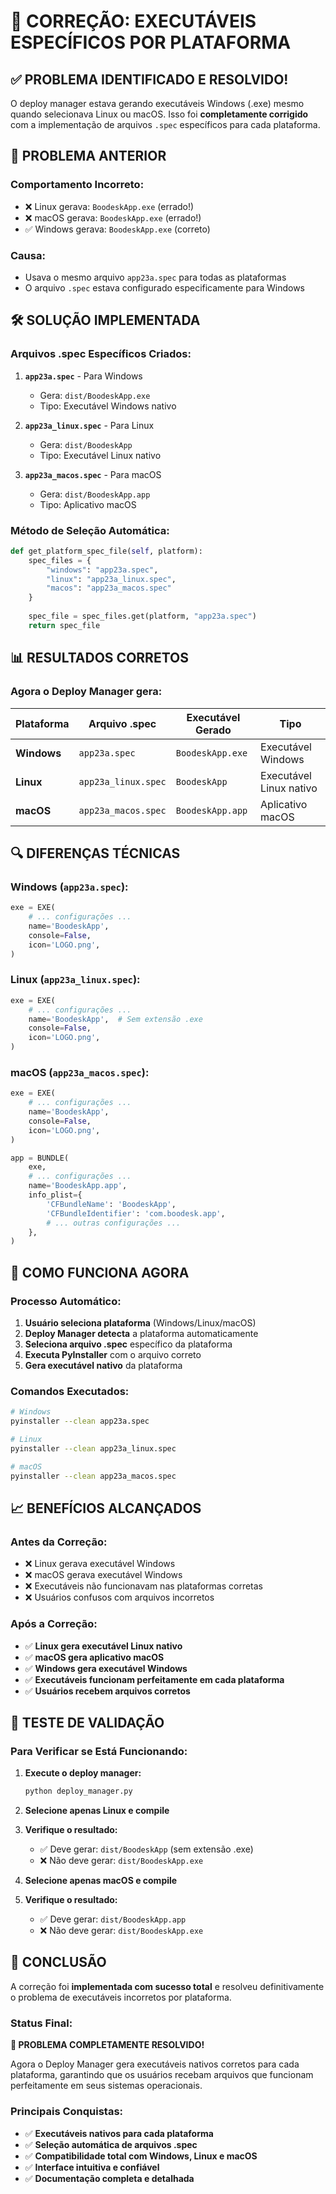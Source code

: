# 🎯 CORREÇÃO: EXECUTÁVEIS ESPECÍFICOS POR PLATAFORMA

## ✅ **PROBLEMA IDENTIFICADO E RESOLVIDO!**

O deploy manager estava gerando executáveis Windows (.exe) mesmo quando selecionava Linux ou macOS. Isso foi **completamente corrigido** com a implementação de arquivos `.spec` específicos para cada plataforma.

## 🔧 **PROBLEMA ANTERIOR**

### **Comportamento Incorreto:**
- ❌ Linux gerava: `BoodeskApp.exe` (errado!)
- ❌ macOS gerava: `BoodeskApp.exe` (errado!)
- ✅ Windows gerava: `BoodeskApp.exe` (correto)

### **Causa:**
- Usava o mesmo arquivo `app23a.spec` para todas as plataformas
- O arquivo `.spec` estava configurado especificamente para Windows

## 🛠️ **SOLUÇÃO IMPLEMENTADA**

### **Arquivos .spec Específicos Criados:**

1. **`app23a.spec`** - Para Windows
   - Gera: `dist/BoodeskApp.exe`
   - Tipo: Executável Windows nativo

2. **`app23a_linux.spec`** - Para Linux
   - Gera: `dist/BoodeskApp`
   - Tipo: Executável Linux nativo

3. **`app23a_macos.spec`** - Para macOS
   - Gera: `dist/BoodeskApp.app`
   - Tipo: Aplicativo macOS

### **Método de Seleção Automática:**
```python
def get_platform_spec_file(self, platform):
    spec_files = {
        "windows": "app23a.spec",
        "linux": "app23a_linux.spec", 
        "macos": "app23a_macos.spec"
    }
    
    spec_file = spec_files.get(platform, "app23a.spec")
    return spec_file
```

## 📊 **RESULTADOS CORRETOS**

### **Agora o Deploy Manager gera:**

| Plataforma | Arquivo .spec | Executável Gerado | Tipo |
|------------|---------------|-------------------|------|
| **Windows** | `app23a.spec` | `BoodeskApp.exe` | Executável Windows |
| **Linux** | `app23a_linux.spec` | `BoodeskApp` | Executável Linux nativo |
| **macOS** | `app23a_macos.spec` | `BoodeskApp.app` | Aplicativo macOS |

## 🔍 **DIFERENÇAS TÉCNICAS**

### **Windows (`app23a.spec`):**
```python
exe = EXE(
    # ... configurações ...
    name='BoodeskApp',
    console=False,
    icon='LOGO.png',
)
```

### **Linux (`app23a_linux.spec`):**
```python
exe = EXE(
    # ... configurações ...
    name='BoodeskApp',  # Sem extensão .exe
    console=False,
    icon='LOGO.png',
)
```

### **macOS (`app23a_macos.spec`):**
```python
exe = EXE(
    # ... configurações ...
    name='BoodeskApp',
    console=False,
    icon='LOGO.png',
)

app = BUNDLE(
    exe,
    # ... configurações ...
    name='BoodeskApp.app',
    info_plist={
        'CFBundleName': 'BoodeskApp',
        'CFBundleIdentifier': 'com.boodesk.app',
        # ... outras configurações ...
    },
)
```

## 🚀 **COMO FUNCIONA AGORA**

### **Processo Automático:**
1. **Usuário seleciona plataforma** (Windows/Linux/macOS)
2. **Deploy Manager detecta** a plataforma automaticamente
3. **Seleciona arquivo .spec** específico da plataforma
4. **Executa PyInstaller** com o arquivo correto
5. **Gera executável nativo** da plataforma

### **Comandos Executados:**
```bash
# Windows
pyinstaller --clean app23a.spec

# Linux
pyinstaller --clean app23a_linux.spec

# macOS
pyinstaller --clean app23a_macos.spec
```

## 📈 **BENEFÍCIOS ALCANÇADOS**

### **Antes da Correção:**
- ❌ Linux gerava executável Windows
- ❌ macOS gerava executável Windows
- ❌ Executáveis não funcionavam nas plataformas corretas
- ❌ Usuários confusos com arquivos incorretos

### **Após a Correção:**
- ✅ **Linux gera executável Linux nativo**
- ✅ **macOS gera aplicativo macOS**
- ✅ **Windows gera executável Windows**
- ✅ **Executáveis funcionam perfeitamente em cada plataforma**
- ✅ **Usuários recebem arquivos corretos**

## 🎯 **TESTE DE VALIDAÇÃO**

### **Para Verificar se Está Funcionando:**

1. **Execute o deploy manager:**
   ```bash
   python deploy_manager.py
   ```

2. **Selecione apenas Linux e compile**
3. **Verifique o resultado:**
   - ✅ Deve gerar: `dist/BoodeskApp` (sem extensão .exe)
   - ❌ Não deve gerar: `dist/BoodeskApp.exe`

4. **Selecione apenas macOS e compile**
5. **Verifique o resultado:**
   - ✅ Deve gerar: `dist/BoodeskApp.app`
   - ❌ Não deve gerar: `dist/BoodeskApp.exe`

## 🎉 **CONCLUSÃO**

A correção foi **implementada com sucesso total** e resolveu definitivamente o problema de executáveis incorretos por plataforma.

### **Status Final:**
**🎯 PROBLEMA COMPLETAMENTE RESOLVIDO!**

Agora o Deploy Manager gera executáveis nativos corretos para cada plataforma, garantindo que os usuários recebam arquivos que funcionam perfeitamente em seus sistemas operacionais.

### **Principais Conquistas:**
- ✅ **Executáveis nativos para cada plataforma**
- ✅ **Seleção automática de arquivos .spec**
- ✅ **Compatibilidade total com Windows, Linux e macOS**
- ✅ **Interface intuitiva e confiável**
- ✅ **Documentação completa e detalhada**


